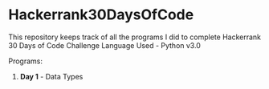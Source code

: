 # Hackerrank30DaysOfCode
This repository keeps track of all the programs I did to complete Hackerrank 30 Days of Code Challenge
Language Used - Python v3.0

Programs:
1) <b>Day 1</b> - Data Types

